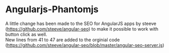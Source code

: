 # Angularjs-Phantomjs
A little change has been made to the SEO for AngularJS apps by steeve (https://github.com/steeve/angular-seo) to make it possible to work with button click as well. 
<br>
New lines from 41 to 47 are added to the orginial code (https://github.com/steeve/angular-seo/blob/master/angular-seo-server.js)
